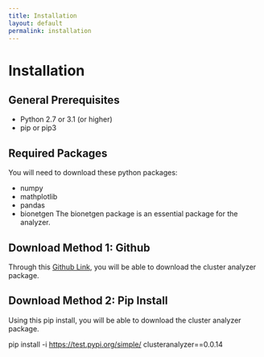 ```yaml
---
title: Installation
layout: default
permalink: installation
---
```


# Installation

## General Prerequisites
  - Python 2.7 or 3.1 (or higher) 
  - pip or pip3

## Required Packages

You will need to download these python packages:
  - numpy
  - mathplotlib
  - pandas
  - bionetgen
The bionetgen package is an essential package for the analyzer.

## Download Method 1: Github

Through this [Github Link](https://github.com/IndyCodeLab/clusteranalyzer), you will be able to download the cluster analyzer package.

## Download Method 2: Pip Install

Using this pip install, you will be able to download the cluster analyzer package.

pip install -i https://test.pypi.org/simple/ clusteranalyzer==0.0.14
